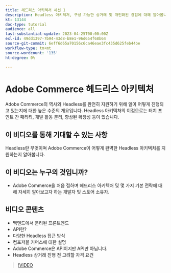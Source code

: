 ```yaml
---
title: 헤드리스 아키텍처 세션 1
description: Headless 아키텍처, 구성 가능한 상거래 및 개인화된 경험에 대해 알아봅니다
kt: 13144
doc-type: tutorial
audience: all
last-substantial-update: 2023-04-25T00:00:00Z
exl-id: 49dd1397-7b94-43d8-b8e1-96d654f68b64
source-git-commit: 6eff6d65a70156c6ca46eae3fc435d625feb44be
workflow-type: tm+mt
source-wordcount: '135'
ht-degree: 0%

---
```


# Adobe Commerce 헤드리스 아키텍처

Adobe Commerce의 역사와 Headless를 완전히 지원하기 위해 일이 어떻게 진행되고 있는지에 대한 높은 수준의 개요입니다.  Headless 아키텍처의 이점으로는 터치 포인트 간 패리티, 개발 활동 분리, 향상된 확장성 등이 있습니다.

## 이 비디오를 통해 기대할 수 있는 사항

Headless란 무엇이며 Adobe Commerce이 어떻게 완벽한 Headless 아키텍처를 지원하는지 알아봅니다.

## 이 비디오는 누구의 것입니까?

* Adobe Commerce을 처음 접하며 헤드리스 아키텍처 및 몇 가지 기본 전략에 대해 자세히 알아보고자 하는 개발자 및 스토어 소유자.

## 비디오 콘텐츠

* 백엔드에서 분리된 프론트엔드
* API란?
* 다양한 Headless 접근 방식
* 컴포저블 커머스에 대한 설명
* Adobe Commerce은 API이지만 API만 아닙니다.
* Headless 상거래 진행 전 고려할 자격 요건

>[!VIDEO](https://video.tv.adobe.com/v/3418862?learn=on)
